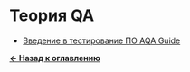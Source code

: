 # Теория QA

* [Введение в тестирование ПО AQA Guide](testing_introduction_guide.md)

[**&#x2190; Назад к оглавлению**](../../README.md)